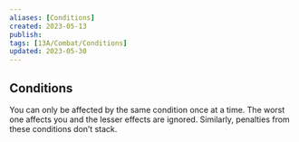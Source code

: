 ```yaml
---
aliases: [Conditions]
created: 2023-05-13
publish: 
tags: [13A/Combat/Conditions]
updated: 2023-05-30
---
```


## Conditions

You can only be affected by the same condition once at a time. The worst one affects you and the lesser effects are ignored. Similarly, penalties from these conditions don’t stack. 


